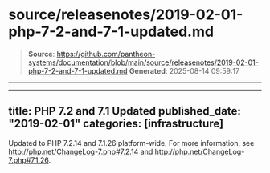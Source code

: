 # source/releasenotes/2019-02-01-php-7-2-and-7-1-updated.md

> **Source**: https://github.com/pantheon-systems/documentation/blob/main/source/releasenotes/2019-02-01-php-7-2-and-7-1-updated.md
> **Generated**: 2025-08-14 09:59:17

---

---
title: PHP 7.2 and 7.1 Updated
published_date: "2019-02-01"
categories: [infrastructure]
---
Updated to PHP 7.2.14 and 7.1.26 platform-wide. For more information, see <http://php.net/ChangeLog-7.php#7.2.14> and <http://php.net/ChangeLog-7.php#7.1.26>.
